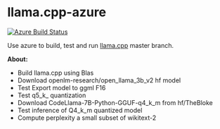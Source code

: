 # llama.cpp-azure

[![Azure Build Status](https://dev.azure.com/tpaviot/llama.cpp-azure/_apis/build/status/tpaviot.llama.cpp-azure?branchName=main)](https://dev.azure.com/tpaviot/llama.cpp-azure/_build?definitionId=13)

Use azure to build, test and run [llama.cpp](https://github.com/ggerganov/llama.cpp) master branch.

**About:**

- Build llama.cpp using Blas
- Download openlm-research/open_llama_3b_v2 hf model
- Test Export model to ggml F16
- Test q5_k_ quantization
- Download CodeLlama-7B-Python-GGUF-q4_k_m from hf/TheBloke
- Test inference of Q4_k_m quantized model
- Compute perplexity a small subset of wikitext-2
